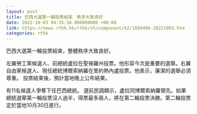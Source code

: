```yaml
---
layout: post
title: 巴西大選第一輪投票結束　秩序大致良好
date: 2022-10-03 04:35:16.000000000 +08:00
link: https://news.rthk.hk/rthk/ch/component/k2/1669406-20221003.htm
categories: rthk
---
```


巴西大選第一輪投票結束，整體秩序大致良好。

左翼勞工黨候選人、前總統盧拉在聖保羅州投票。他形容今次是重要的選舉。右翼自由黨候選人、現任總統博爾索納羅在里約熱內盧投票。他表示，廉潔的選舉必須尊重。  投票結束後，預計當地晚上公布結果。 

有11名候選人爭奪下任巴西總統。 選前民調顯示，盧拉同博爾索納羅領先。如果總統選舉第一輪投票沒人過半，得票最多兩人，將在第二輪投票決勝。第二輪投票定於當地10月30日進行。
